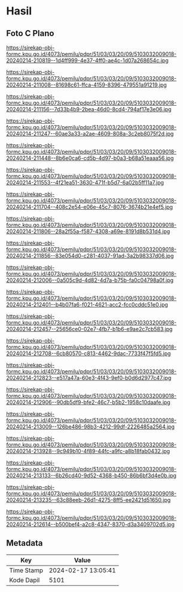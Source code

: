 # Hasil

## Foto C Plano

https://sirekap-obj-formc.kpu.go.id/4073/pemilu/pdpr/51/03/03/20/09/5103032009018-20240214-210819--1d4ff999-4e37-4ff0-ae4c-1d07a268654c.jpg

https://sirekap-obj-formc.kpu.go.id/4073/pemilu/pdpr/51/03/03/20/09/5103032009018-20240214-211008--81698c61-ffca-4159-8396-479551a91219.jpg

https://sirekap-obj-formc.kpu.go.id/4073/pemilu/pdpr/51/03/03/20/09/5103032009018-20240214-211156--7d33b4b9-2bea-46d0-8cd4-794af17e3e06.jpg

https://sirekap-obj-formc.kpu.go.id/4073/pemilu/pdpr/51/03/03/20/09/5103032009018-20240214-211247--60ae3a33-a2ae-4609-808a-3c2eb8075f2d.jpg

https://sirekap-obj-formc.kpu.go.id/4073/pemilu/pdpr/51/03/03/20/09/5103032009018-20240214-211448--8b6e0ca6-cd5b-4d97-b0a3-b68a51eaaa56.jpg

https://sirekap-obj-formc.kpu.go.id/4073/pemilu/pdpr/51/03/03/20/09/5103032009018-20240214-211553--4f21ea51-3630-471f-b5d7-6a02b5ff11a7.jpg

https://sirekap-obj-formc.kpu.go.id/4073/pemilu/pdpr/51/03/03/20/09/5103032009018-20240214-211704--408c2e54-e06e-45c7-8076-3674b21e4ef5.jpg

https://sirekap-obj-formc.kpu.go.id/4073/pemilu/pdpr/51/03/03/20/09/5103032009018-20240214-211806--28a2f55a-f587-4308-a69e-8191d8b531d4.jpg

https://sirekap-obj-formc.kpu.go.id/4073/pemilu/pdpr/51/03/03/20/09/5103032009018-20240214-211856--83e054d0-c281-4037-91ad-3a2b98337d06.jpg

https://sirekap-obj-formc.kpu.go.id/4073/pemilu/pdpr/51/03/03/20/09/5103032009018-20240214-212006--0a505c9d-4d82-4d7a-b75b-fa0c04798a0f.jpg

https://sirekap-obj-formc.kpu.go.id/4073/pemilu/pdpr/51/03/03/20/09/5103032009018-20240214-212401--b4b07fa6-f021-4621-acc2-fcc0cddc51e0.jpg

https://sirekap-obj-formc.kpu.go.id/4073/pemilu/pdpr/51/03/03/20/09/5103032009018-20240214-212457--25656ce0-02e7-4fb7-b1b6-e9ae2c7cb583.jpg

https://sirekap-obj-formc.kpu.go.id/4073/pemilu/pdpr/51/03/03/20/09/5103032009018-20240214-212708--6cb80570-c813-4462-9dac-7733f47f5fd5.jpg

https://sirekap-obj-formc.kpu.go.id/4073/pemilu/pdpr/51/03/03/20/09/5103032009018-20240214-212823--e517a47a-60e3-4f43-9ef0-b0d6d2977c47.jpg

https://sirekap-obj-formc.kpu.go.id/4073/pemilu/pdpr/51/03/03/20/09/5103032009018-20240214-212906--90db5df9-bfe2-46c7-b5b2-1958c10daafe.jpg

https://sirekap-obj-formc.kpu.go.id/4073/pemilu/pdpr/51/03/03/20/09/5103032009018-20240214-213009--126be486-98b3-4212-99df-2226485a2564.jpg

https://sirekap-obj-formc.kpu.go.id/4073/pemilu/pdpr/51/03/03/20/09/5103032009018-20240214-213928--9c949b10-4f89-44fc-a9fc-a8b18fab0432.jpg

https://sirekap-obj-formc.kpu.go.id/4073/pemilu/pdpr/51/03/03/20/09/5103032009018-20240214-213133--6b26cd40-9d52-4368-b450-86b6bf3d4e0b.jpg

https://sirekap-obj-formc.kpu.go.id/4073/pemilu/pdpr/51/03/03/20/09/5103032009018-20240214-213235--63c88eeb-26d1-4275-8ff5-ee2421d51650.jpg

https://sirekap-obj-formc.kpu.go.id/4073/pemilu/pdpr/51/03/03/20/09/5103032009018-20240214-212614--b500bef4-a2c8-4347-8370-d3a3409702d5.jpg


## Metadata

| Key        | Value               |
| ---------- | ------------------- |
| Time Stamp | 2024-02-17 13:05:41 |
| Kode Dapil | 5101                |



